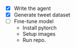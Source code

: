 - [x] Write the agent
- [x] Generate tweet dataset
- [ ] Fine-tune model
    - Install pytorch
    - Setup images
    - Run repo.